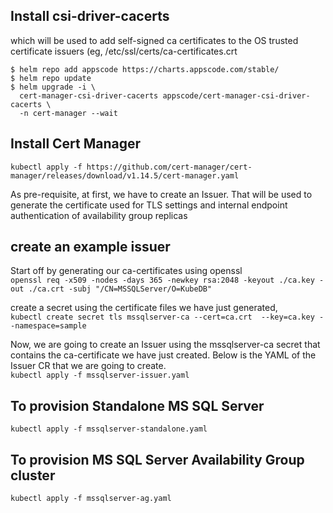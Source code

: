 ## Install csi-driver-cacerts
which will be used to add self-signed ca certificates to the OS trusted certificate issuers (eg, /etc/ssl/certs/ca-certificates.crt

```
$ helm repo add appscode https://charts.appscode.com/stable/
$ helm repo update
$ helm upgrade -i \
  cert-manager-csi-driver-cacerts appscode/cert-manager-csi-driver-cacerts \
  -n cert-manager --wait
```

## Install Cert Manager
` kubectl apply -f https://github.com/cert-manager/cert-manager/releases/download/v1.14.5/cert-manager.yaml `


As pre-requisite, at first, we have to create an Issuer.
That will be used to generate the certificate used for TLS settings and internal endpoint authentication of availability group replicas

## create an example issuer
Start off by generating our ca-certificates using openssl    
` openssl req -x509 -nodes -days 365 -newkey rsa:2048 -keyout ./ca.key -out ./ca.crt -subj "/CN=MSSQLServer/O=KubeDB" `

create a secret using the certificate files we have just generated,  
`kubectl create secret tls mssqlserver-ca --cert=ca.crt  --key=ca.key --namespace=sample`


Now, we are going to create an Issuer using the mssqlserver-ca secret that contains the ca-certificate we have just created.
Below is the YAML of the Issuer CR that we are going to create.  
`kubectl apply -f mssqlserver-issuer.yaml`

## To provision Standalone MS SQL Server 
`kubectl apply -f mssqlserver-standalone.yaml`

## To provision MS SQL Server Availability Group cluster
`kubectl apply -f mssqlserver-ag.yaml`



